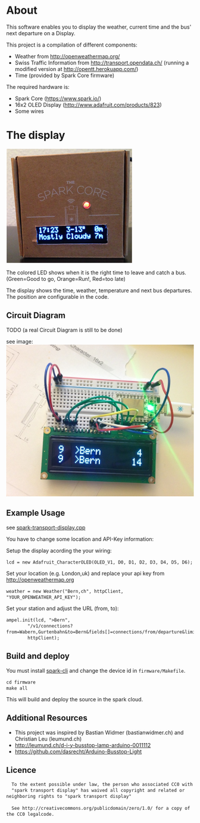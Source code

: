 About
===
This software enables you to display the weather, current time and the bus' next departure on a Display. 

This project is a compilation of different components: 
 * Weather from http://openweathermap.org/
 * Swiss Traffic Information from http://transport.opendata.ch/ (running a modified version at http://opentt.herokuapp.com/)
 * Time (provided by Spark Core firmware)

The required hardware is:
 *  Spark Core (https://www.spark.io/)
 *  16x2 OLED Display (http://www.adafruit.com/products/823)
 *  Some wires
 
The display
===

![image](doc/display.png)

The colored LED shows when it is the right time to leave and catch a bus. (Green=Good to go, Orange=Run!, Red=too late)

The display shows the time, weather, temperature and next bus departures. The position are configurable in the code. 

## Circuit Diagram
TODO (a real Circuit Diagram is still to be done)

see image: 
![image](doc/wires.jpg)

## Example Usage
see [spark-transport-display.cpp](firmware/spark-transport-display.cpp)

You have to change some location and API-Key information: 

Setup the display acording the your wiring: 

	lcd = new Adafruit_CharacterOLED(OLED_V1, D0, D1, D2, D3, D4, D5, D6);

Set your location (e.g. London,uk) and replace your api key from http://openweathermap.org

    weather = new Weather("Bern,ch", httpClient, "YOUR_OPENWEATHER_API_KEY");

Set your station and adjust the URL (from, to): 

	ampel.init(lcd, ">Bern",
			"/v1/connections?from=Wabern,Gurtenbahn&to=Bern&fields[]=connections/from/departure&limit=6",
			httpClient);



## Build and deploy
You must install [spark-cli](https://github.com/spark/spark-cli) and change the device id in ``firmware/Makefile``. 


	cd firmware
	make all

This will build and deploy the source in the spark cloud. 


Additional Resources
----------------
* This project was inspired by Bastian Widmer (bastianwidmer.ch) and Christian Leu (leumund.ch)
* http://leumund.ch/d-i-y-busstop-lamp-arduino-0011112
* https://github.com/dasrecht/Arduino-Busstop-Light


Licence
----------------
      To the extent possible under law, the person who associated CC0 with
      "spark transport display" has waived all copyright and related or neighboring rights to "spark transport display"
      
      See http://creativecommons.org/publicdomain/zero/1.0/ for a copy of the CC0 legalcode.  